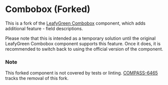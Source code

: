 # Combobox (Forked)

This is a fork of the [LeafyGreen Combobox](https://github.com/mongodb/leafygreen-ui/tree/main/packages/combobox) component, which adds additional feature - field descriptions.

Please note that this is intended as a temporary solution until the original LeafyGreen Combobox component supports this feature. Once it does, it is recommended to switch back to using the official version of the component.

### Note

This forked component is not covered by tests or linting. [COMPASS-6465](https://jira.mongodb.org/browse/COMPASS-6465) tracks the removal of this fork.
